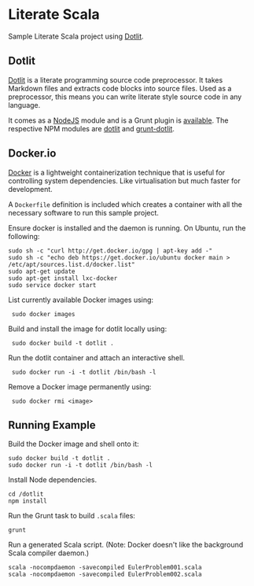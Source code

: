 Literate Scala
==============
Sample Literate Scala project using [Dotlit].


Dotlit
------
[Dotlit] is a literate programming source code preprocessor. It takes Markdown
files and extracts code blocks into source files. Used as a preprocessor, this
means you can write literate style source code in any language.

It comes as a [NodeJS] module and is a Grunt plugin is
[available](https://github.com/zoopdoop/grunt-dotlit). The respective NPM
modules are [dotlit](https://npmjs.org/package/dotlit) and
[grunt-dotlit](https://npmjs.org/package/grunt-dotlit).



Docker.io
---------
[Docker] is a lightweight containerization technique that is useful for
controlling system dependencies. Like virtualisation but much faster for
development.

A `Dockerfile` definition is included which creates a container with all the
necessary software to run this sample project.

Ensure docker is installed and the daemon is running. On Ubuntu, run the
following:

    sudo sh -c "curl http://get.docker.io/gpg | apt-key add -"
    sudo sh -c "echo deb https://get.docker.io/ubuntu docker main > /etc/apt/sources.list.d/docker.list"
    sudo apt-get update
    sudo apt-get install lxc-docker
    sudo service docker start

List currently available Docker images using:

     sudo docker images

Build and install the image for dotlit locally using:

     sudo docker build -t dotlit .

Run the dotlit container and attach an interactive shell.

     sudo docker run -i -t dotlit /bin/bash -l

Remove a Docker image permanently using:

     sudo docker rmi <image>


Running Example
---------------
Build the Docker image and shell onto it:

    sudo docker build -t dotlit .
    sudo docker run -i -t dotlit /bin/bash -l

Install Node dependencies.

    cd /dotlit
    npm install

Run the Grunt task to build `.scala` files:

    grunt

Run a generated Scala script. (Note: Docker doesn't like the background Scala
compiler daemon.)

    scala -nocompdaemon -savecompiled EulerProblem001.scala
    scala -nocompdaemon -savecompiled EulerProblem002.scala





[Dotlit]: https://github.com/zoopdoop/dotlit
[NodeJS]: http://nodejs.org
[Docker]: http://http://www.docker.io
[VirtualBox]: https://www.virtualbox.org/wiki/Downloads
